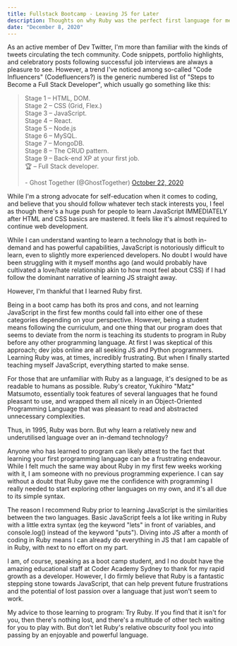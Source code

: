 ```yaml
---
title: Fullstack Bootcamp - Leaving JS for Later
description: Thoughts on why Ruby was the perfect first language for me.
date: "December 8, 2020"
---
```


As an active member of Dev Twitter, I'm more than familiar with the kinds of tweets circulating the tech community. Code snippets, portfolio highlights, and celebratory posts following successful job interviews are always a pleasure to see. However, a trend I've noticed among so-called "Code Influencers" (Codefluencers?) is the generic numbered list of "Steps to Become a Full Stack Developer", which usually go something like this:

<blockquote clasName="twitter-tweet"><p lang="en" dir="ltr">Stage 1 – HTML, DOM.<br>Stage 2 – CSS (Grid, Flex.)<br>Stage 3 – JavaScript.<br>Stage 4 – React.<br>Stage 5 – Node.js<br>Stage 6 – MySQL.<br>Stage 7 – MongoDB.<br>Stage 8 – The CRUD pattern.<br>Stage 9 – Back-end XP at your first job.<br>🏆 – Full Stack developer.</p>- Ghost Together (@GhostTogether) <a href="https://twitter.com/GhostTogether/status/1319397557571887105?ref_src=twsrc%5Etfw">October 22, 2020</a></blockquote> <script async src="https://platform.twitter.com/widgets.js" charset="utf-8"></script>

While I'm a strong advocate for self-education when it comes to coding, and believe that you should follow whatever tech stack interests you, I feel as though there's a huge push for people to learn JavaScript IMMEDIATELY after HTML and CSS basics are mastered. It feels like it's almost required to continue web development.

While I can understand wanting to learn a technology that is both in-demand and has powerful capabilities, JavaScript is notoriously difficult to learn, even to slightly more experienced developers. No doubt I would have been struggling with it myself months ago (and would probably have cultivated a love/hate relationship akin to how most feel about CSS) if I had follow the dominant narrative of learning JS straight away.

However, I'm thankful that I learned Ruby first.

Being in a boot camp has both its pros and cons, and not learning JavaScript in the first few months could fall into either one of these categories depending on your perspective. However, being a student means following the curriculum, and one thing that our program does that seems to deviate from the norm is teaching its students to program in Ruby before any other programming language. At first I was skeptical of this approach; dev jobs online are all seeking JS and Python programmers. Learning Ruby was, at times, incredibly frustrating. But when I finally started teaching myself JavaScript, everything started to make sense.

For those that are unfamiliar with Ruby as a language, it's designed to be as readable to humans as possible. Ruby's creator, Yukihiro "Matz" Matsumoto, essentially took features of several languages that he found pleasant to use, and wrapped them all nicely in an Object-Oriented Programming Language that was pleasant to read and abstracted unnecessary complexities.

Thus, in 1995, Ruby was born. But why learn a relatively new and underutilised language over an in-demand technology?

Anyone who has learned to program can likely attest to the fact that learning your first programming language can be a frustrating endeavour. While I felt much the same way about Ruby in my first few weeks working with it, I am someone with no previous programming experience. I can say without a doubt that Ruby gave me the confidence with programming I really needed to start exploring other languages on my own, and it's all due to its simple syntax.

The reason I recommend Ruby prior to learning JavaScript is the similarities between the two languages. Basic JavaScript feels a lot like writing in Ruby with a little extra syntax (eg the keyword "lets" in front of variables, and console.log() instead of the keyword "puts"). Diving into JS after a month of coding in Ruby means I can already do everything in JS that I am capable of in Ruby, with next to no effort on my part.

I am, of course, speaking as a boot camp student, and I no doubt have the amazing educational staff at Coder Academy Sydney to thank for my rapid growth as a developer. However, I do firmly believe that Ruby is a fantastic stepping stone towards JavaScript, that can help prevent future frustrations and the potential of lost passion over a language that just won't seem to work.

My advice to those learning to program: Try Ruby. If you find that it isn't for you, then there's nothing lost, and there's a multitude of other tech waiting for you to play with. But don't let Ruby's relative obscurity fool you into passing by an enjoyable and powerful language.
